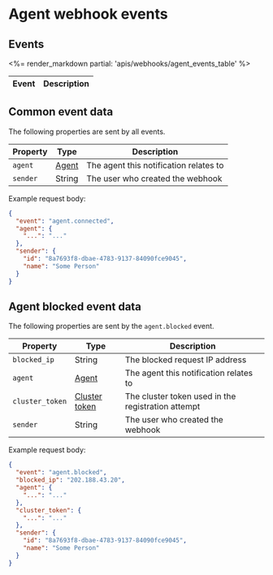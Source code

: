# Agent webhook events


## Events

<table>
  <thead>
    <tr><th>Event</th><th>Description</th></tr>
  </thead>
  <tbody>
    <%= render_markdown partial: 'apis/webhooks/agent_events_table' %>
  </tbody>
</table>

## Common event data

The following properties are sent by all events.

<table>
  <thead>
    <tr><th>Property</th><th>Type</th><th>Description</th></tr>
  </thead>
  <tbody>
    <tr>
      <td><code>agent</code></td>
      <td><a href="/docs/api/agents">Agent</a></td>
      <td>The agent this notification relates to</td></tr>
    <tr>
      <td><code>sender</code></td>
      <td>String</td>
      <td>The user who created the webhook</td>
    </tr>
  </tbody>
</table>

Example request body:

```json
{
  "event": "agent.connected",
  "agent": {
    "...": "..."
  },
  "sender": {
    "id": "8a7693f8-dbae-4783-9137-84090fce9045",
    "name": "Some Person"
  }
}
```

## Agent blocked event data

The following properties are sent by the `agent.blocked` event.

<table>
  <thead>
    <tr><th>Property</th><th>Type</th><th>Description</th></tr>
  </thead>
  <tbody>
    <tr>
      <td><code>blocked_ip</code></td>
      <td>String</td>
      <td>The blocked request IP address</td>
    </tr>
    <tr>
      <td><code>agent</code></td>
      <td><a href="/docs/api/agents">Agent</a></td>
      <td>The agent this notification relates to</td>
    </tr>
    <tr>
      <td><code>cluster_token</code></td>
      <td><a href="/docs/apis/rest-api/clusters#cluster-tokens-token-data-model">Cluster token</a></td>
      <td>The cluster token used in the registration attempt</td>
    </tr>
    <tr>
      <td><code>sender</code></td>
      <td>String</td>
      <td>The user who created the webhook</td></tr>
  </tbody>
</table>

Example request body:

```json
{
  "event": "agent.blocked",
  "blocked_ip": "202.188.43.20",
  "agent": {
    "...": "..."
  },
  "cluster_token": {
    "...": "..."
  },
  "sender": {
    "id": "8a7693f8-dbae-4783-9137-84090fce9045",
    "name": "Some Person"
  }
}
```
